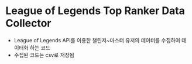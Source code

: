 # League of Legends Top Ranker Data Collector



- League of Legends API를 이용한 챌린저~마스터 유저의 데이터를 수집하여 데이터화 하는 코드
- 수집된 코드는 csv로 저장됨

